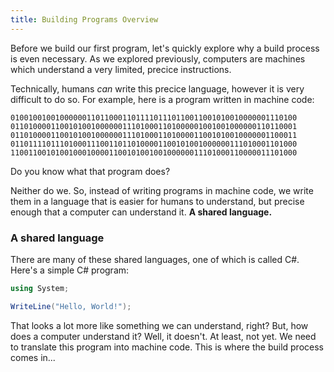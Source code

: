 ```yaml
---
title: Building Programs Overview
---
```


Before we build our first program, let's quickly explore why a build process is even necessary. As we explored previously, computers are machines which understand a very limited, precice instructions.

Technically, humans *can* write this precice language, however it is very difficult to do so. For example, here is a program written in machine code:

```
0100100100100000011011000110111101110110011001010010000001110100
0110100001100101001000000111010001101000001001001000000110110001
0110100001100101001000000111010001101000011001010010000001100011
0110111101110100011100110110100001100101001000000111010001101000
1100110010100100010000110010100100100000011101000110000011101000
```

Do you know what that program does?

Neither do we. So, instead of writing programs in machine code, we write them in a language that is easier for humans to understand, but precise enough that a computer can understand it. **A shared language.**

### A shared language
There are many of these shared languages, one of which is called C#. Here's a simple C# program:

```csharp
using System;

WriteLine("Hello, World!");
```

That looks a lot more like something we can understand, right? But, how does a computer understand it? Well, it doesn't. At least, not yet. We need to translate this program into machine code. This is where the build process comes in...